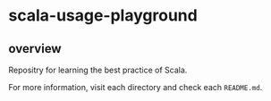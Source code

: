 # scala-usage-playground

## overview
Repositry for learning the best practice of Scala.

For more information, visit each directory and check each ``README.md``.
